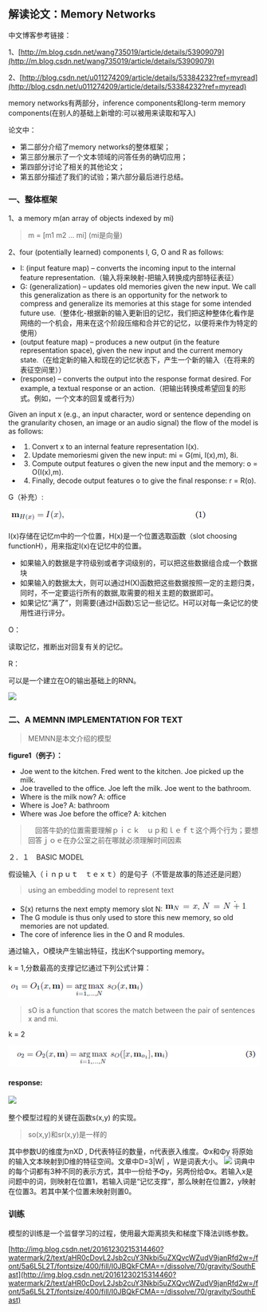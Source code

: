 ## 解读论文：Memory Networks ##

中文博客参考链接：

1、[http://m.blog.csdn.net/wang735019/article/details/53909079](http://m.blog.csdn.net/wang735019/article/details/53909079)

2、[http://blog.csdn.net/u011274209/article/details/53384232?ref=myread](http://blog.csdn.net/u011274209/article/details/53384232?ref=myread)

memory networks有两部分，inference components和long-term memory components(在别人的基础上新增的:可以被用来读取和写入)

论文中：

- 第二部分介绍了memory networks的整体框架；
- 第三部分展示了一个文本领域的问答任务的确切应用；
- 第四部分讨论了相关的其他论文；
- 第五部分描述了我们的试验；第六部分最后进行总结。

### 一、整体框架 ###

1、a memory m(an array of objects indexed by mi)

> m = [m1
     m2
	 ...
	 mi]
	(mi是向量)

2、four (potentially learned) components I, G, O and R as follows:

- I: (input feature map) – converts the incoming input to the internal feature representation.（输入将来映射-把输入转换成内部特征表征）
- G: (generalization) – updates old memories given the new input. We call this generalization as there is an opportunity for the network to compress and generalize its memories at this stage for some intended future use.（整体化-根据新的输入更新旧的记忆，我们把这种整体化看作是网络的一个机会，用来在这个阶段压缩和合并它的记忆，以便将来作为特定的使用）
- (output feature map) – produces a new output (in the feature representation space), given the new input and the current memory state.（在给定新的输入和现在的记忆状态下，产生一个新的输入（在将来的表征空间里））
- (response) – converts the output into the response format desired. For example, a textual
response or an action.（把输出转换成希望回复的形式。例如，一个文本的回复或者行为）

Given an input x (e.g., an input character, word or sentence depending on the granularity chosen, an image or an audio signal) the flow of the model is as follows:

- 1. Convert x to an internal feature representation I(x).
- 2. Update memoriesmi given the new input: mi = G(mi, I(x),m), 8i.
- 3. Compute output features o given the new input and the memory: o = O(I(x),m).
- 4. Finally, decode output features o to give the final response: r = R(o).

G（补充）:

![](https://github.com/stuian/NLP/blob/master/lec12/images/1.jpg?raw=true)

I(x)存储在记忆m中的一个位置，H(x)是一个位置选取函数（slot choosing functionH），用来指定I(x)在记忆中的位置。

- 如果输入的数据是字符级别或者字词级别的，可以把这些数据组合成一个数据块
- 如果输入的数据太大，则可以通过H(X)函数把这些数据按照一定的主题归类，同时，不一定要运行所有的数据,取需要的相关主题的数据即可。
- 如果记忆“满了”，则需要(通过H函数)忘记一些记忆。H可以对每一条记忆的使用性进行评分。

O：

读取记忆，推断出对回复有关的记忆。

R：

可以是一个建立在O的输出基础上的RNN。

![](http://img.blog.csdn.net/20161229094352510?watermark/2/text/aHR0cDovL2Jsb2cuY3Nkbi5uZXQvcWZudV9janRfd2w=/font/5a6L5L2T/fontsize/400/fill/I0JBQkFCMA==/dissolve/70/gravity/SouthEast)

### 二、A MEMNN IMPLEMENTATION FOR TEXT ###

> MEMNN是本文介绍的模型

**figure1（例子）：**

 - Joe went to the kitchen. Fred went to the kitchen. Joe picked up the milk.
-  Joe travelled to the office. Joe left the milk. Joe went to the bathroom.
-  Where is the milk now? A: office
-  Where is Joe? A: bathroom
-  Where was Joe before the office? A: kitchen

>　回答牛奶的位置需要理解ｐｉｃｋ　ｕｐ和ｌｅｆｔ这个两个行为；要想回答ｊｏｅ在办公室之前在哪就必须理解时间因素

２．１　BASIC MODEL

假设输入（ｉｎｐｕｔ　ｔｅｘｔ）的是句子（不管是故事的陈述还是问题）

> using an embedding model to represent text

- S(x) returns the next empty memory slot N:![](https://github.com/stuian/NLP/blob/master/lec12/images/2.jpg?raw=true)
- The G module is thus only used to store this new memory, so old memories are not updated.
- The core of inference lies in the O and R modules.

通过输入，O模块产生输出特征，找出K个supporting memory。

k = 1,分数最高的支撑记忆通过下列公式计算：

![](https://github.com/stuian/NLP/blob/master/lec12/images/3.jpg?raw=true)

> sO is a function that scores the match between the pair of sentences x and mi.

k = 2

![](https://github.com/stuian/NLP/blob/master/lec12/images/4.jpg?raw=true)

#### response: ####

![](https://github.com/stuian/NLP-CS224d/blob/master/lec12/images/1.png?raw=true)

整个模型过程的关键在函数s(x,y) 的实现。

> so(x,y)和sr(x,y)是一样的

其中参数U的维度为nXD , D代表特征的数量，n代表嵌入维度。Φx和Φy 将原始的输入文本映射到D维的特征空间。文章中D=3|W| ，W是词表大小。
![](http://img.blog.csdn.net/20161230213726715?watermark/2/text/aHR0cDovL2Jsb2cuY3Nkbi5uZXQvcWZudV9janRfd2w=/font/5a6L5L2T/fontsize/400/fill/I0JBQkFCMA==/dissolve/70/gravity/SouthEast)
词典中的每个词都有3种不同的表示方式，其中一份给予Φy，另两份给Φx。若输入x是问题中的词，则映射在位置1，若输入词是“记忆支撑”，那么映射在位置2，y映射在位置3。若其中某个位置未映射则置0。 


### 训练 ###

模型的训练是一个监督学习的过程，使用最大距离损失和梯度下降法训练参数。

[http://img.blog.csdn.net/20161230215314460?watermark/2/text/aHR0cDovL2Jsb2cuY3Nkbi5uZXQvcWZudV9janRfd2w=/font/5a6L5L2T/fontsize/400/fill/I0JBQkFCMA==/dissolve/70/gravity/SouthEast](http://img.blog.csdn.net/20161230215314460?watermark/2/text/aHR0cDovL2Jsb2cuY3Nkbi5uZXQvcWZudV9janRfd2w=/font/5a6L5L2T/fontsize/400/fill/I0JBQkFCMA==/dissolve/70/gravity/SouthEast)
